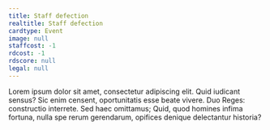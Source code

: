 ```yaml
---
title: Staff defection
realtitle: Staff defection
cardtype: Event
image: null
staffcost: -1
rdcost: -1
rdscore: null
legal: null
---
```


Lorem ipsum dolor sit amet, consectetur adipiscing elit. Quid iudicant sensus? Sic enim censent, oportunitatis esse beate vivere. Duo Reges: constructio interrete. Sed haec omittamus; Quid, quod homines infima fortuna, nulla spe rerum gerendarum, opifices denique delectantur historia?
